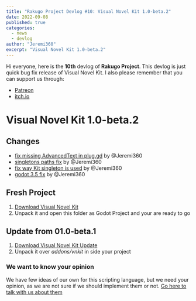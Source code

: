 ```yaml
---
title: "Rakugo Project Devlog #10: Visual Novel Kit 1.0-beta.2"
date: 2022-09-08
published: true
categories:
  - news
  - devlog
author: "Jeremi360"
excerpt: "Visual Novel Kit 1.0-beta.2"
---
```


Hi everyone, here is the **10th** devlog of **Rakugo Project**.
This devlog is just quick bug fix release of Visual Novel Kit.
I also please remember that you can support us through:
- [Patreon](https://www.patreon.com/rakguoteam)
- [itch.io](https://jeremi360x.itch.io/rakugo/purchase.)

# Visual Novel Kit 1.0-beta.2

## Changes
- [fix missing AdvancedText in plug.gd](https://github.com/rakugoteam/VisualNovelKit/pull/141/commits/bcb9123659cce1acd38b45a7e2d99b89543339f1) by @Jeremi360
- [singletons paths fix](https://github.com/rakugoteam/Kits/commit/157f455ca09dd4e69746804a2bc06d136d78733d) by @Jeremi360
- [fix way Kit singleton is used](https://github.com/rakugoteam/Kits/commit/b59b72d73a6e8e20bbd967dd7845533f6e211c84) by @Jeremi360
- [godot 3.5 fix](https://github.com/rakugoteam/Kits/commit/5bb98f831f99f60168534184e56bdab3000cd65e) by @Jeremi360

## Fresh Project
1. [Download Visual Novel Kit](https://github.com/rakugoteam/VisualNovelKit/releases/download/1.0-beta.2/VisualNovelKit_1.0-beta.2.zip)
2. Unpack it and open this folder as Godot Project and your are ready to go

## Update from 01.0-beta.1
1. [Download Visual Novel Kit Update](https://github.com/rakugoteam/VisualNovelKit/releases/download/1.0-beta.2/nvkit_1.0-beta.2.zip) 
2. Unpack it over *addons/vnkit* in side your project


### We want to know your opinion 

We have few ideas of our own for this scripting language, 
but we need your opinion, as we are not sure if we should implement them or not.
[Go here to talk with us about them](https://github.com/rakugoteam/Rakugo-Dialogue-System/issues?q=is%3Aopen+is%3Aissue+label%3Adiscussion)


